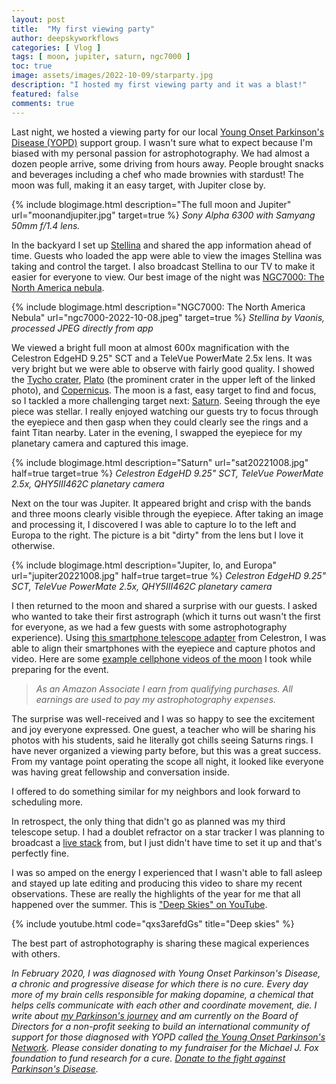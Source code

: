 ```yaml
---
layout: post
title:  "My first viewing party"
author: deepskyworkflows
categories: [ Vlog ]
tags: [ moon, jupiter, saturn, ngc7000 ]
toc: true
image: assets/images/2022-10-09/starparty.jpg
description: "I hosted my first viewing party and it was a blast!"
featured: false
comments: true
---
```


Last night, we hosted a viewing party for our local [Young Onset Parkinson's Disease (YOPD)](/external?t=https://www.strengthwithparkinsons.com/about) support group. I wasn't sure what to expect because I'm biased with my personal passion for astrophotography. We had almost a dozen people arrive, some driving from hours away. People brought snacks and beverages including a chef who made brownies with stardust! The moon was full, making it an easy target, with Jupiter close by.

{% include blogimage.html description="The full moon and Jupiter" url="moonandjupiter.jpg" target=true %}
_Sony Alpha 6300 with Samyang 50mm f/1.4 lens._

In the backyard I set up [Stellina](/external?t=https://deepskyworkflows.com/gallery/?telescope=Stellina) and shared the app information ahead of time. Guests who loaded the app were able to view the images Stellina was taking and control the target. I also broadcast Stellina to our TV to make it easier for everyone to view. Our best image of the night was [NGC7000: The North America nebula](/external?t=https://deepskyworkflows.com/gallery/ngc7000-full/).

{% include blogimage.html description="NGC7000: The North America Nebula" url="ngc7000-2022-10-08.jpeg" target=true %}
_Stellina by Vaonis, processed JPEG directly from app_

We viewed a bright full moon at almost 600x magnification with the Celestron EdgeHD 9.25" SCT and a TeleVue PowerMate 2.5x lens. It was very bright but we were able to observe with fairly good quality. I showed the [Tycho crater](http://localhost:4000/gallery/?q=tycho), [Plato](http://localhost:4000/gallery/mooncorner/) (the prominent crater in the upper left of the linked photo), and [Copernicus](http://localhost:4000/gallery/?q=copernicus). The moon is a fast, easy target to find and focus, so I tackled a more challenging target next: [Saturn](http://localhost:4000/gallery/?q=saturn). Seeing through the eye piece was stellar. I really enjoyed watching our guests try to focus through the eyepiece and then gasp when they could clearly see the rings and a faint Titan nearby. Later in the evening, I swapped the eyepiece for my planetary camera and captured this image.

{% include blogimage.html description="Saturn" url="sat20221008.jpg" half=true target=true %}
_Celestron EdgeHD 9.25" SCT, TeleVue PowerMate 2.5x, QHY5III462C planetary camera_

Next on the tour was Jupiter. It appeared bright and crisp with the bands and three moons clearly visible through the eyepiece. After taking an image and processing it, I discovered I was able to capture Io to the left and Europa to the right. The picture is a bit "dirty" from the lens but I love it otherwise.

{% include blogimage.html description="Jupiter, Io, and Europa" url="jupiter20221008.jpg" half=true target=true %}
_Celestron EdgeHD 9.25" SCT, TeleVue PowerMate 2.5x, QHY5III462C planetary camera_

I then returned to the moon and shared a surprise with our guests. I asked who wanted to take their first astrograph (which it turns out wasn't the first for everyone, as we had a few guests with some astrophotography experience). Using [this smartphone telescope adapter](/external?t=https://amzn.to/469NMvj) from Celestron, I was able to align their smartphones with the eyepiece and capture photos and video. Here are some [example cellphone videos of the moon](/external?t=https://www.instagram.com/p/CjXOwLfJ_Gx/) I took while preparing for the event.   

> _As an Amazon Associate I earn from qualifying purchases. All earnings are used to pay my astrophotography expenses._

The surprise was well-received and I was so happy to see the excitement and joy everyone expressed. One guest, a teacher who will be sharing his photos with his students, said he literally got chills seeing Saturns rings. I have never organized a viewing party before, but this was a great success. From my vantage point operating the scope all night, it looked like everyone was having great fellowship and conversation inside.

I offered to do something similar for my neighbors and look forward to scheduling more. 

In retrospect, the only thing that didn't go as planned was my third telescope setup. I had a doublet refractor on a star tracker I was planning to broadcast a [live stack](/external?t=https://www.sharpcap.co.uk/sharpcap/features/live-stacking) from, but I just didn't have time to set it up and that's perfectly fine.

I was so amped on the energy I experienced that I wasn't able to fall asleep and stayed up late editing and producing this video to share my recent observations. These are really the highlights of the year for me that all happened over the summer. This is ["Deep Skies" on YouTube](/external?t=https://youtu.be/qxs3arefdGs).

{% include youtube.html code="qxs3arefdGs" title="Deep skies" %}

The best part of astrophotography is sharing these magical experiences with others.

_In February 2020, I was diagnosed with Young Onset Parkinson's Disease, a chronic and progressive disease for which there is no cure. Every day more of my brain cells responsible for making dopamine, a chemical that helps cells communicate with each other and coordinate movement, die. I write about [my Parkinson's journey](/external?t=https://www.strengthwithparkinsons.com/) and am currently on the Board of Directors for a non-profit seeking to build an international community of support for those diagnosed with YOPD called [the Young Onset Parkinson's Network](/external?t=https://yopnetwork.org). Please consider donating to my fundraiser for the Michael J. Fox foundation to fund research for a cure. [Donate to the fight against Parkinson's Disease](/external?t=https://youmeandpd.org/donate)._
